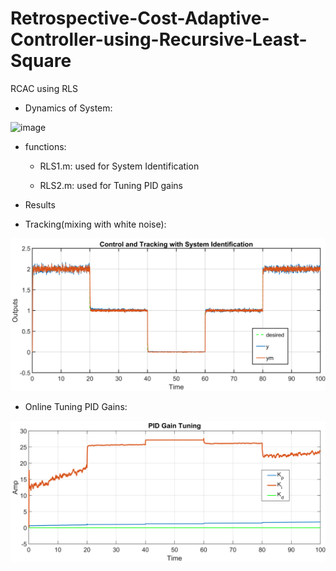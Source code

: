 # Retrospective-Cost-Adaptive-Controller-using-Recursive-Least-Square
RCAC using RLS

* Dynamics of System:

![image](https://user-images.githubusercontent.com/60617560/126068279-72592ba8-bf27-4ea0-b6c9-046185d7a833.png)

* functions:

  * RLS1.m: 
  used for System Identification

  * RLS2.m: 
  used for Tuning PID gains

* Results


 * Tracking(mixing with white noise):

![alt text](https://github.com/98210184/Retrospective-Cost-Adaptive-Controller-using-Recursive-Least-Square/blob/main/images/Tracking.png?raw=true)



 * Online Tuning PID Gains:

![alt text](https://github.com/98210184/Retrospective-Cost-Adaptive-Controller-using-Recursive-Least-Square/blob/main/images/PID%20Gains.png?raw=true)


